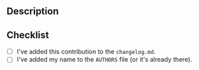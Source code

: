 <!--- Provide a general summary of your changes in the Title above -->

## Description
<!--- Describe your changes in detail -->

## Checklist
<!--- We appreciate your help and want to give you credit. Please take a moment to put an `x` in the boxes below as you complete them. -->
- [ ] I've added this contribution to the `changelog.md`.
- [ ] I've added my name to the `AUTHORS` file (or it's already there).
